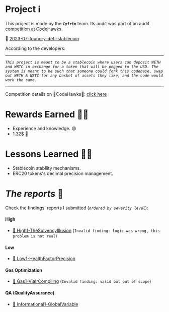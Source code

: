 # Project ℹ️

This project is made by the **`Cyfrin`** team. Its audit was part of an audit competition at CodeHawks.

🔗 [2023-07-foundry-defi-stablecoin](https://github.com/Cyfrin/2023-07-foundry-defi-stablecoin) 

According to the developers:

---

_`This project is meant to be a stablecoin where users can deposit WETH and WBTC in exchange for a token that will be pegged to the USD. The system is meant to be such that someone could fork this codebase, swap out WETH & WBTC for any basket of assets they like, and the code would work the same.`_

---

Competition details on 🦅CodeHawks🦅: [click here](https://www.codehawks.com/contests/cljx3b9390009liqwuedkn0m0)

# Rewards Earned 💸🧠

- Experience and knowledge. 😄
- 1.32$ 💸

# Lessons Learned 🧑‍💻

- Stablecoin stability mechanisms.
- ERC20 tokens's decimal precision management.

# _The reports_ 📝

Check the findings' reports I submitted (_`ordered by severity level`_):

#### High

- [🔗 High1-TheSolvencyIllusion](https://github.com/CarlosAlegreUr/Audits-By-CarlosAlegreUr/blob/main/reports/2023-07-foundry-defi-stablecoin/High1-TheSolvencyIllusion-CarlosAlegreUr.md) (`Invalid finding: logic was wrong, this problem is not real`)

#### Low

- [🔗 Low1-HealthFactorPrecision](https://github.com/CarlosAlegreUr/Audits-By-CarlosAlegreUr/blob/main/reports/2023-07-foundry-defi-stablecoin/Low1-HealthFactorPrecision-CarlosAlegreUr.md)

#### Gas Optimization

- [🔗 Gas1-ViaIrCompiling](https://github.com/CarlosAlegreUr/Audits-By-CarlosAlegreUr/blob/main/reports/2023-07-foundry-defi-stablecoin/Gas1-ViaIrCompiling-CarlosAlegreUr.md) (`Invalid finding: valid but out of scope`)

#### QA (QualityAssurance)

- [🔗 Informational1-GlobalVariable](https://github.com/CarlosAlegreUr/Audits-By-CarlosAlegreUr/blob/main/reports/2023-07-foundry-defi-stablecoin/Informational1-GlobalVariable-CarlosAlegreUr.md)
